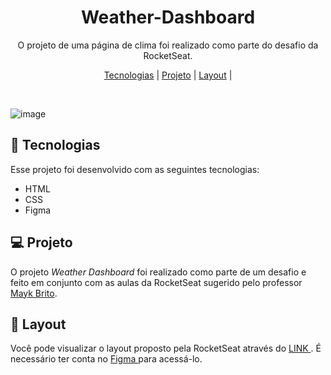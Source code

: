 <h1 align="center"> Weather-Dashboard </h1>

<p align="center">
O projeto de uma página de clima foi realizado como parte do desafio da RocketSeat.
</p>

<p align="center">
  <a href="#-tecnologias">Tecnologias</a>     |
  <a href="#-projeto">Projeto</a>     |
  <a href="#-layout">Layout</a>     | 
</p>

<br>

![image](https://user-images.githubusercontent.com/128620029/227661567-a3d9493c-2969-4ec1-b608-984386780a18.png)


## 🚀 Tecnologias
Esse projeto foi desenvolvido com as seguintes tecnologias:
- HTML
- CSS
-  Figma

##  💻 Projeto
O projeto _Weather Dashboard_ foi realizado como  parte de um desafio  e feito em conjunto com as aulas da RocketSeat sugerido pelo professor <a href="https://github.com/maykbrito" alt="Link para o GitHub do professor Mayk Brito" target="_blank ">Mayk Brito</a>.

##  🔖 Layout

Você pode visualizar o layout proposto pela RocketSeat através do [ LINK ]( https://www.figma.com/community/file/1215291914714743267/%23boraCodar---Desafio-10). É necessário ter conta no [ Figma ](https://figma.com) para acessá-lo.
